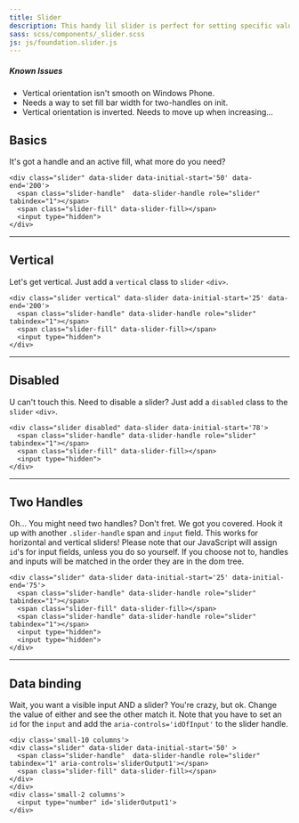 ```yaml
---
title: Slider
description: This handy lil slider is perfect for setting specific values within a range.
sass: scss/components/_slider.scss
js: js/foundation.slider.js
---
```



<div class="alert callout">
  <h5>Known Issues</h5>
  <ul>
    <li>Vertical orientation isn't smooth on Windows Phone.</li>
    <li>Needs a way to set fill bar width for two-handles on init.</li>
    <li>Vertical orientation is inverted. Needs to move up when increasing...</li>
  </ul>
</div>


## Basics

It's got a handle and an active fill, what more do you need?

```html_example
<div class="slider" data-slider data-initial-start='50' data-end='200'>
  <span class="slider-handle"  data-slider-handle role="slider" tabindex="1"></span>
  <span class="slider-fill" data-slider-fill></span>
  <input type="hidden">
</div>
```

---

## Vertical

Let's get vertical. Just add a `vertical` class to `slider` `<div>`.

```html_example
<div class="slider vertical" data-slider data-initial-start='25' data-end='200'>
  <span class="slider-handle" data-slider-handle role="slider" tabindex="1"></span>
  <span class="slider-fill" data-slider-fill></span>
  <input type="hidden">
</div>
```



<!-- ```html_example
<div class="slider vertical" data-slider>
  <span class="slider-handle" data-slider-handle style="transform: translate( -50%, 100px);" role="slider" tabindex="5" aria-controls='vertSlideOutput'></span>
  <span class="slider-fill" style="height: 100px"></span>
</div>

<input type='number' id='vertSlideOutput'>
``` -->

---

## Disabled

U can't touch this. Need to disable a slider? Just add a `disabled` class to the `slider` `<div>`.

```html_example
<div class="slider disabled" data-slider data-initial-start='78'>
  <span class="slider-handle" data-slider-handle role="slider" tabindex="1"></span>
  <span class="slider-fill" data-slider-fill></span>
  <input type="hidden">
</div>
```

---

## Two Handles

Oh... You might need two handles? Don't fret. We got you covered. Hook it up with another `.slider-handle` span and `input` field. This works for horizontal and vertical sliders! Please note that our JavaScript will assign `id`'s for input fields, unless you do so yourself. If you choose not to, handles and inputs will be matched in the order they are in the dom tree.

```html_example
<div class="slider" data-slider data-initial-start='25' data-initial-end='75'>
  <span class="slider-handle" data-slider-handle role="slider" tabindex="1"></span>
  <span class="slider-fill" data-slider-fill></span>
  <span class="slider-handle" data-slider-handle role="slider" tabindex="1"></span>
  <input type="hidden">
  <input type="hidden">
</div>
```

<!-- <div class="slider" data-slider>
  <span class="slider-handle" data-slider-handle style="transform: translate(100px, -50%);" role="slider" tabindex="3" aria-controls='check1' ></span>
  <span class="slider-fill" style="left: 100px; width: 100px;"></span>
  <span class="slider-handle" data-slider-handle style="transform: translate(200px, -50%);" role="slider" tabindex="4" aria-controls='check2' ></span>
</div>
<div>
  <input id='check1' type="number">
  <input id='check2' type="number">
</div> -->

---

## Data binding

Wait, you want a visible input AND a slider? You're crazy, but ok. Change the value of either and see the other match it. Note that you have to set an `id` for the `input` and add the `aria-controls='idOfInput'` to the slider handle.

```html_example
<div class='small-10 columns'>
<div class="slider" data-slider data-initial-start='50' >
  <span class="slider-handle"  data-slider-handle role="slider" tabindex="1" aria-controls='sliderOutput1'></span>
  <span class="slider-fill" data-slider-fill></span>
</div>
</div>
<div class='small-2 columns'>
  <input type="number" id='sliderOutput1'>
</div>
```
